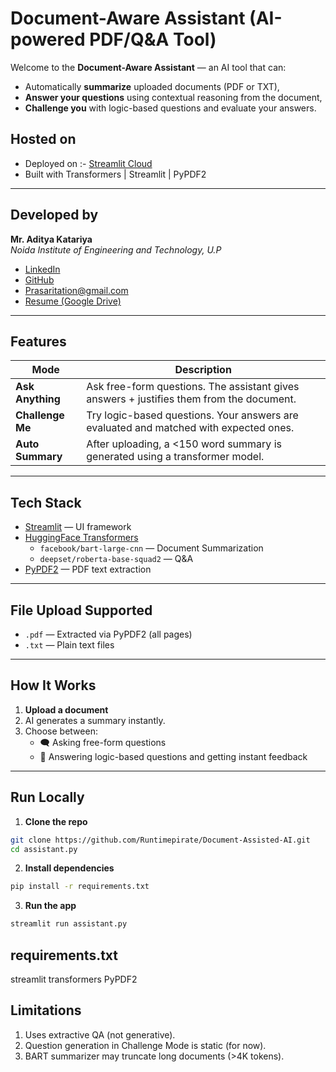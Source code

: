 # Document-Aware Assistant (AI-powered PDF/Q&A Tool)

Welcome to the **Document-Aware Assistant** — an AI tool that can:
- Automatically **summarize** uploaded documents (PDF or TXT),
- **Answer your questions** using contextual reasoning from the document,
- **Challenge you** with logic-based questions and evaluate your answers.

## Hosted on
- Deployed on :- [Streamlit Cloud](https://adityakatariyaez.streamlit.app/) 
- Built with Transformers | Streamlit | PyPDF2  

---

##  Developed by
**Mr. Aditya Katariya**  
 *Noida Institute of Engineering and Technology, U.P*  
-  [LinkedIn](https://www.linkedin.com/in/adityakatariya/)  
-  [GitHub](https://github.com/Runtimepirate)  
-  [Prasaritation@gmail.com](mailto:Prasaritation@gmail.com)  
-  [Resume (Google Drive)](https://drive.google.com/file/d/1Vq9-H1dl5Kky2ugXPIbnPvJ72EEkTROY/view?usp=drive_link)

---

##  Features

| Mode           | Description |
|----------------|-------------|
| **Ask Anything** | Ask free-form questions. The assistant gives answers + justifies them from the document. |
| **Challenge Me** | Try logic-based questions. Your answers are evaluated and matched with expected ones. |
| **Auto Summary** | After uploading, a <150 word summary is generated using a transformer model. |

---

##  Tech Stack

- [Streamlit](https://streamlit.io/) — UI framework
- [HuggingFace Transformers](https://huggingface.co/transformers/)  
  - `facebook/bart-large-cnn` — Document Summarization  
  - `deepset/roberta-base-squad2` — Q&A
- [PyPDF2](https://pypi.org/project/PyPDF2/) — PDF text extraction

---

##  File Upload Supported

- `.pdf` — Extracted via PyPDF2 (all pages)
- `.txt` — Plain text files

---

##  How It Works

1. **Upload a document**
2. AI generates a summary instantly.
3. Choose between:
   - 🗨️ Asking free-form questions
   - 🎯 Answering logic-based questions and getting instant feedback

---

## Run Locally

1. **Clone the repo**
```bash
git clone https://github.com/Runtimepirate/Document-Assisted-AI.git
cd assistant.py
```
2. **Install dependencies**
```bash
pip install -r requirements.txt
```

3. **Run the app**
```bash
streamlit run assistant.py
```
##  requirements.txt

streamlit
transformers
PyPDF2

##  Limitations

1. Uses extractive QA (not generative).
2. Question generation in Challenge Mode is static (for now).
3. BART summarizer may truncate long documents (>4K tokens).
